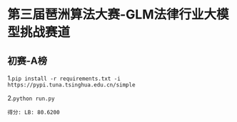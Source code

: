 # 第三届琶洲算法大赛-GLM法律行业大模型挑战赛道
## 初赛-A榜

1.``pip install -r requirements.txt -i https://pypi.tuna.tsinghua.edu.cn/simple``

2.``python run.py``

``得分: LB: 80.6200``
